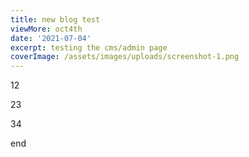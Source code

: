 ```yaml
---
title: new blog test
viewMore: oct4th
date: '2021-07-04'
excerpt: testing the cms/admin page
coverImage: /assets/images/uploads/screenshot-1.png
---
```

12

23

34

end
